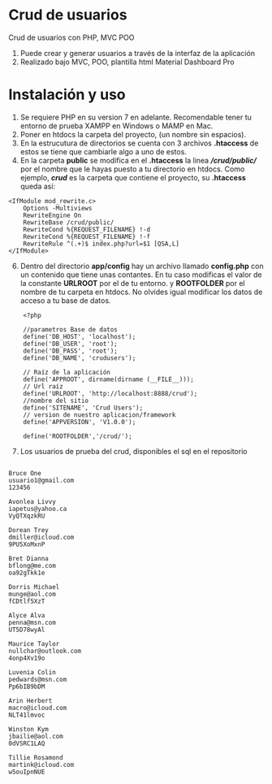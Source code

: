 # Crud de usuarios
Crud de usuarios con PHP, MVC POO 

1. Puede crear y generar usuarios  a través de la interfaz de la aplicación
2. Realizado bajo MVC, POO, plantilla html Material Dashboard Pro


# Instalación y uso

1. Se requiere PHP en su version 7 en adelante. Recomendable tener tu entorno de prueba XAMPP en Windows o MAMP en Mac.
2. Poner en htdocs la carpeta del proyecto, (un nombre sin espacios).
3. En la estrucutura de directorios se cuenta con 3 archivos **.htaccess** de estos se tiene que cambiarle algo a uno de estos.
4. En la carpeta **public** se modifica en el **.htaccess** la linea ***/crud/public/*** por el nombre que le hayas puesto a tu directorio en htdocs. Como ejemplo, ***crud*** es la carpeta que contiene el proyecto, su **.htaccess** queda así:

~~~
<IfModule mod_rewrite.c>
    Options -Multiviews
    RewriteEngine On
    RewriteBase /crud/public/
    RewriteCond %{REQUEST_FILENAME} !-d
    RewriteCond %{REQUEST_FILENAME} !-f
    RewriteRule ^(.+)$ index.php?url=$1 [QSA,L]
</IfModule>
~~~


6. Dentro del directorio **app/config** hay un archivo llamado **config.php** con un contenido que tiene unas contantes. En tu caso modificas el valor de la constante **URLROOT** por el de tu entorno. y **ROOTFOLDER** por el nombre de tu carpeta en htdocs. No olvides igual modificar los datos de acceso a tu base de datos.

~~~
    <?php 

    //parametros Base de datos
    define('DB_HOST', 'localhost');
    define('DB_USER', 'root');
    define('DB_PASS', 'root');
    define('DB_NAME', 'crudusers');

    // Raíz de la aplicación
    define('APPROOT', dirname(dirname (__FILE__)));
    // Url raíz
    define('URLROOT', 'http://localhost:8888/crud');
    //nombre del sitio
    define('SITENAME', 'Crud Users');
    // version de nuestro aplicacion/framework
    define('APPVERSION', 'V1.0.0');

    define('ROOTFOLDER','/crud/');

~~~

7. Los usuarios de prueba del crud, disponibles el sql en el repositorio

~~~

Bruce One
usuario1@gmail.com
123456

Avonlea Livvy
iapetus@yahoo.ca
VyQTXqzkRU

Dorean Trey
dmiller@icloud.com
9PU5XoMxnP

Bret Dianna
bflong@me.com
oa92gTkk1e

Dorris Michael
munge@aol.com
fCDtlf5XzT

Alyce Alva
penna@msn.com
UT5D78wyAl

Maurice Taylor
nullchar@outlook.com
4onp4Xv19o

Luvenia Colin
pedwards@msn.com
Pp6bIB9bDM

Arin Herbert
macro@icloud.com
NLT41lmvoc

Winston Kym
jbailie@aol.com
0dVSRC1LAQ

Tillie Rosamond
martink@icloud.com
w5ouIpnNUE

~~~